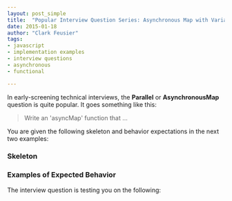 ```yaml
---
layout: post_simple
title:  "Popular Interview Question Series: Asynchronous Map with Variations"
date: 2015-01-18
author: "Clark Feusier"
tags:
- javascript
- implementation examples
- interview questions
- asynchronous
- functional

---
```


In early-screening technical interviews, the **Parallel** or **AsynchronousMap** question is quite popular. It goes something like this:

<blockquote>Write an 'asyncMap' function that ... </blockquote>

You are given the following skeleton and behavior expectations in the next two examples:

### Skeleton

### Examples of Expected Behavior

The interview question is testing you on the following: